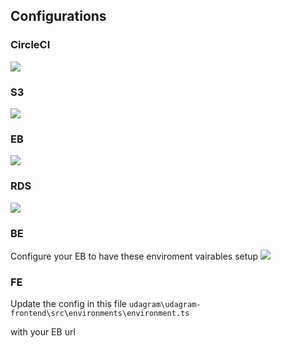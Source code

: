 
## Configurations
### CircleCI
![](circleci-config.png)
### S3
![](s3-config.png)
### EB
![](eb-config.png)
### RDS
![](rds-config.png)
### BE
Configure your EB to have these enviroment vairables setup
![](BE-config.png)
### FE
Update the config in this file
`udagram\udagram-frontend\src\environments\environment.ts`

with your EB url 
